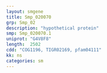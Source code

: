 ```yaml
---
layout: smgene
title: Smp_020070
grp: Smp_02
description: "hypothetical protein"
smp: Smp_020070.1
uniprot: "G4V8F8"
length:  2502
cdd: "COG1196, TIGR02169, pfam04111"
kk: ns
categories: sm
---
```

